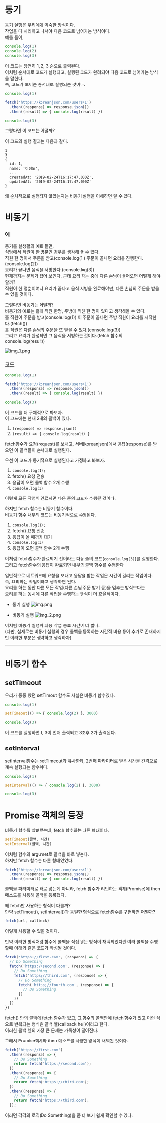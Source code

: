# 동기
동기 실행은 우리에게 익숙한 방식이다.  
작업을 다 처리하고 나서야 다음 코드로 넘어가는 방식이다.  
예를 들어,
```javascript
console.log(1)
console.log(2)
console.log(3)
```
이 코드는 당연히 1, 2, 3 순으로 출력된다.  
이처럼 순서대로 코드가 실행되고, 실행된 코드가 완려되야 다음 코드로 넘어가는 방식을 말한다.  
즉, 코드가 보이는 순서대로 실행되는 것이다.

```javascript
console.log(1)

fetch('https://koreanjson.com/users/1')
  .then((response) => response.json())
  .then((result) => { console.log(result) })

console.log(3)
```
그렇다면 이 코드는 어떨까?  

이 코드의 실행 결과는 다음과 같다.
```
1
3
{
  id: 1,
  name: '이정도',
  ...
  createdAt: '2019-02-24T16:17:47.000Z',
  updatedAt: '2019-02-24T16:17:47.000Z'
}
```
왜 순차적으로 실행되지 않았는지는 비동기 실행을 이해하면 알 수 있다.

# 비동기

### 예
동기를 실생활의 예로 들면,  
식당에서 직원이 한 명뿐인 경우를 생각해 볼 수 있다.  
직원 한 명이서 주문을 받고(console.log(1)) 주문이 끝나면 요리를 진행한다.(console.log(2))  
요리가 끝나면 음식을 서빙한다.(console.log(3))  
현재까지는 문제가 없어 보인다. 근데 요리 하는 중에 다른 손님이 들어오면 어떻게 해야할까?  
직원이 한 명뿐이여서 요리가 끝나고 음식 서빙을 완료해야만, 다른 손님의 주문을 받을 수 있을 것이다.  

그렇다면 비동기는 어떨까?  
비동기의 예로는 홀에 직원 한명, 주방에 직원 한 명이 있다고 생각해볼 수 있다.  
홀 직원이 주문을 받고(console.log(1)) 이 주문이 끝나면 주방 직원이 요리를 시작한다.(fetch())  
홀 직원은 다른 손님의 주문을 또 받을 수 있다.(console.log(3))  
그리고 요리가 완성되면 그 음식을 서빙하는 것이다.(fetch 함수의 console.log(result))

![img_1.png](img_1.png)

### 코드
```javascript
console.log(1)

fetch('https://koreanjson.com/users/1')
  .then((response) => response.json())
  .then((result) => { console.log(result) })

console.log(3)
```
이 코드를 더 구체적으로 봐보자.  
이 코드에는 현재 2개의 콜백이 있다.  
1. `(response) => response.json()`
2. `(result) => { console.log(result) }`

fetch함수가 요청(request)를 보내고, 서버(koreanjson)에서 응답(response)를 받으면 이 콜백들이 순서대로 실행된다.  

우선 이 코드가 동기적으로 실행된다고 가정하고 봐보자.  
1. `console.log(1);`
2. fetch() 요청 전송
3. 응답이 오면 콜백 함수 2개 수행
4. `console.log(3)`

이렇게 모든 작업이 완료되면 다음 줄의 코드가 수행될 것이다.  

하지만 fetch 함수는 비동기 함수이다.  
비동기 함수 내부의 코드는 비동기적으로 수행된다.  
1. `console.log(1);`
2. fetch() 요청 전송
3. 응답이 올 때까지 대기
4. `console.log(3)`
5. 응답이 오면 콜백 함수 2개 수행

이처럼 fetch함수가 완료되기 전이라도 다음 줄의 코드(`console.log(3)`)를 실행한다.  
그리고 fetch함수의 응답이 완료되면 내부의 콜백 함수를 수행한다.  

일반적으로 네트워크에 요청을 보내고 응답을 받는 작업은 시간이 걸리는 작업이다.  
즉, 요리하는 작업이라고 생각하면 된다.  
요리를 하는 동안 다른 모든 작업(다른 손님 주문 받기 등)을 멈추는 방식보다는  
요리를 하는 동시에 다른 작업을 수행하는 방식이 더 효율적이다.  

- 동기 실행
![img.png](img.png)  

- 비동기 실행
![img_2.png](img_2.png)

이처럼 비동기 실행이 최종 작업 종료 시간이 더 짧다.  
(다만, 실제로는 비동기 실행의 경우 콜백을 등록하는 시간적 비용 등이 추가로 존재하지만 이러한 부분은 생략하고 생각하자)

---

# 비동기 함수
## setTimeout
우리가 종종 봤던 setTimout 함수도 사실은 비동기 함수였다.  

```javascript
console.log(1)

setTimeout(() => { console.log(2) }, 3000)

console.log(3)
```
이 코드를 실행하면 1, 3이 먼저 출력되고 3초후 2가 출력된다.  

## setInterval
setInterval함수는 setTimeout과 유사한데, 2번째 파라미터로 받은 시간을 간격으로 계속 실행되는 함수이다.

```javascript
console.log(1)

setInterval(() => { console.log(2) }, 3000)

console.log(3)
```

# Promise 객체의 등장
비동기 함수를 살펴봤는데, fetch 함수와는 다른 형태이다.  

```javascript
setTimeout(콜백, 시간)
setInterval(콜백, 시간)
```
이처럼 함수의 argumet로 콜백을 바로 넣는다.  
하지만 fetch 함수는 다른 형태였었다.

```javascript
fetch('https://koreanjson.com/users/1')
  .then((response) => response.json())
  .then((result) => { console.log(result) })
```
콜백을 파라미터로 바로 넣는게 아니라, fetch 함수가 리턴하는 객체(Promise)에 then 메소드를 사용해 콜백을 등록했다.

왜 fetch만 사용하는 형식이 다를까?  
만약 setTimout(), setInterval()과 동일한 형식으로 fetch함수를 구현하면 어떨까?  

```javascript
fetch(url, callback)
```
이렇게 사용할 수 있을 것이다.  

만약 이러한 방식처럼 함수에 콜백을 직접 넣는 방식이 채택되었다면 여러 콜백을 수행할때 아래와 같은 코드가 작성될 것이다.  
```javascript
fetch('https://first.com', (response) => {
  // Do Something
  fetch('https://second.com', (response) => {
    // Do Something
    fetch('https;//third.com', (response) => {
      // Do Something
      fetch('https;//fourth.com', (response) => {
        // Do Something
      })
    })
  })
})
```
fetch() 안의 콜백에 fetch 함수가 있고, 그 함수의 콜백안에 fetch 함수가 있고 이런 식으로 반복되는 형식은 콜백 헬(callback hell)이라고 한다.  
이러한 콜백 헬의 가장 큰 문제는 가독성이 떨어진다.  

그래서 Promise객체와 then 메소드를 사용한 방식이 채택된 것이다.
```javascript
fetch('https://first.com')
  .then((response) => {
    // Do Something 
    return fetch('https://second.com');
  })
  .then((response) => {
    // Do Something 
    return fetch('https://third.com');
  })
  .then((response) => { 
    // Do Something 
    return fetch('https://third.com');
  });
```
이러면 각각의 로직(Do Something)을 좀 더 보기 쉽게 확인할 수 있다.  


